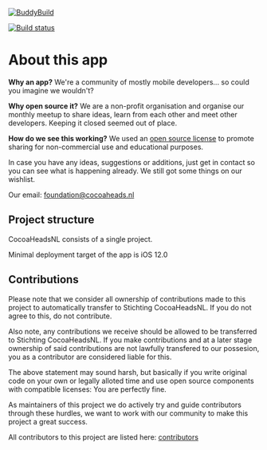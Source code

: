 [![BuddyBuild](https://dashboard.buddybuild.com/api/statusImage?appID=5942da77ff1ed20001ec5926&branch=master&build=latest)](https://dashboard.buddybuild.com/apps/5942da77ff1ed20001ec5926/build/latest?branch=master)

[![Build status](https://build.appcenter.ms/v0.1/apps/b268db8e-5e09-40fb-9c8e-bd30aac6080a/branches/master/badge)](https://appcenter.ms)

# About this app

**Why an app?** We're a community of mostly mobile developers... so could you imagine we wouldn't? 

**Why open source it?** We are a non-profit organisation and organise our monthly meetup to share ideas, learn from each other and meet other developers. Keeping it closed seemed out of place.

**How do we see this working?** We used an [open source license](LICENSE.md) to promote sharing for non-commercial use and educational purposes.

In case you have any ideas, suggestions or additions, just get in contact so you can see what is happening already. We still got some things on our wishlist.

Our email: [foundation@cocoaheads.nl](mailto:foundation@cocoaheads.nl)


## Project structure

CocoaHeadsNL consists of a single project.

Minimal deployment target of the app is iOS 12.0

## Contributions

Please note that we consider all ownership of contributions made to this project to automatically transfer to Stichting CocoaHeadsNL. If you do not agree to this, do not contribute.

Also note, any contributions we receive should be allowed to be transferred to Stichting CocoaHeadsNL. If you make contributions and at a later stage ownership of said contributions are not lawfully transfered to our possesion, you as a contributor are considered liable for this.

The above statement may sound harsh, but basically if you write original code on your own or legally alloted time and use open source components with compatible licenses: You are perfectly fine.

As maintainers of this project we do actively try and guide contributors through these hurdles, we want to work with our community to make this project a great success.

All contributors to this project are listed here: [contributors](https://github.com/CocoaHeadsNL/CocoaHeadsNL-iOS/graphs/contributors)
